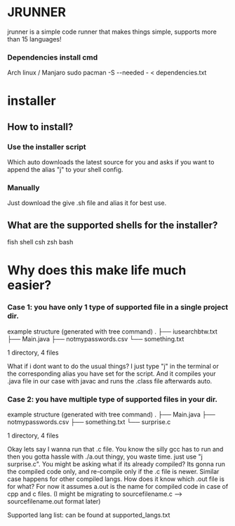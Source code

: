 # JRUNNER
jrunner is a simple code runner that makes things simple, supports more than 15 languages!

### Dependencies install cmd
Arch linux / Manjaro
sudo pacman -S --needed - < dependencies.txt


# installer
## How to install?
### Use the installer script 
Which auto downloads the latest source for you and asks if you want to append the alias "j" to your shell config.
### Manually
Just download the give .sh file and alias it for best use.
## What are the supported shells for the installer?
fish shell
csh
zsh
bash


# Why does this make life much easier?
### Case 1: you have only 1 type of supported file in a single project dir.

example structure (generated with tree command)
.
├── iusearchbtw.txt
├── Main.java
├── notmypasswords.csv
└── something.txt

1 directory, 4 files

What if i dont want to do the usual things?
I just type "j" in the terminal or the corresponding alias you have set for the script.
And it compiles your .java file in our case with javac and runs the .class file afterwards auto.


### Case 2: you have multiple type of supported files in your dir.


example structure (generated with tree command)
.
├── Main.java
├── notmypasswords.csv
├── something.txt
└── surprise.c

1 directory, 4 files

Okay lets say I wanna run that .c file.
You know the silly gcc has to run and then you gotta hassle with ./a.out thingy, you waste time.
just use "j surprise.c".
You might be asking what if its already compiled? Its gonna run the compiled code only, and re-compile only if the .c file is newer.
Similar case happens for other compiled langs.
How does it know which .out file is for what? For now it assumes a.out is the name for compiled code in case of cpp and c files. (I might be migrating to sourcefilename.c --> sourcefilename.out format later)




Supported lang list: can be found at supported_langs.txt



